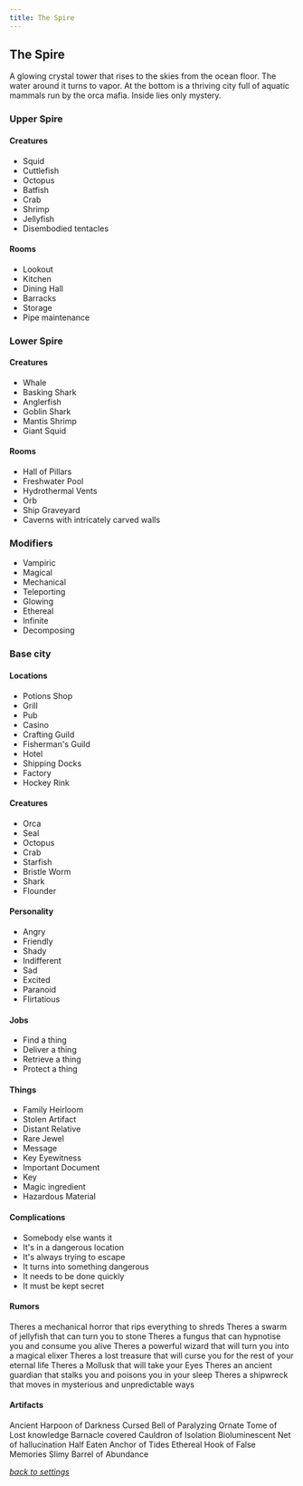 ```yaml
---
title: The Spire
---
```

## The Spire

A glowing crystal tower that rises to the skies from the ocean floor. The water around it turns to vapor. At the bottom is a thriving city full of aquatic mammals run by the orca mafia. Inside lies only mystery.

### Upper Spire

#### Creatures

- Squid
- Cuttlefish
- Octopus
- Batfish
- Crab
- Shrimp
- Jellyfish
- Disembodied tentacles

#### Rooms

- Lookout
- Kitchen
- Dining Hall
- Barracks
- Storage
- Pipe maintenance

### Lower Spire

#### Creatures

- Whale
- Basking Shark
- Anglerfish
- Goblin Shark
- Mantis Shrimp
- Giant Squid

#### Rooms

- Hall of Pillars
- Freshwater Pool
- Hydrothermal Vents
- Orb
- Ship Graveyard
- Caverns with intricately carved walls

### Modifiers

- Vampiric
- Magical
- Mechanical
- Teleporting
- Glowing
- Ethereal
- Infinite
- Decomposing

### Base city

#### Locations

- Potions Shop
- Grill
- Pub
- Casino
- Crafting Guild
- Fisherman's Guild
- Hotel
- Shipping Docks
- Factory
- Hockey Rink

#### Creatures

- Orca
- Seal
- Octopus
- Crab
- Starfish
- Bristle Worm
- Shark
- Flounder

#### Personality

- Angry
- Friendly
- Shady
- Indifferent
- Sad
- Excited
- Paranoid
- Flirtatious

#### Jobs

- Find a thing
- Deliver a thing
- Retrieve a thing
- Protect a thing

#### Things

- Family Heirloom
- Stolen Artifact
- Distant Relative
- Rare Jewel
- Message
- Key Eyewitness
- Important Document
- Key
- Magic ingredient
- Hazardous Material

#### Complications

- Somebody else wants it
- It's in a dangerous location
- It's always trying to escape
- It turns into something dangerous
- It needs to be done quickly
- It must be kept secret

#### Rumors

Theres a mechanical horror that rips everything to shreds
Theres a swarm of jellyfish that can turn you to stone
Theres a fungus that can hypnotise you and consume you alive
Theres a powerful wizard that will turn you into a magical elixer
Theres a lost treasure that will curse you for the rest of your eternal life
Theres a Mollusk that will take your Eyes
Theres an ancient guardian that stalks you and poisons you in your sleep
Theres a shipwreck that moves in mysterious and unpredictable ways

#### Artifacts

Ancient Harpoon of Darkness
Cursed Bell of Paralyzing
Ornate Tome of Lost knowledge
Barnacle covered Cauldron of Isolation
Bioluminescent Net of hallucination
Half Eaten Anchor of Tides
Ethereal Hook of False Memories
Slimy Barrel of Abundance

*[back to settings](https://pennylescroche.github.io/Distorted-Domains/setting)*